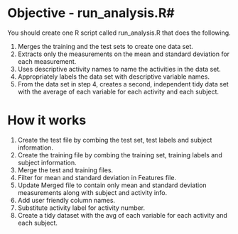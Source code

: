 # Objective - run_analysis.R#
You should create one R script called run_analysis.R that does the following. 

1. Merges the training and the test sets to create one data set. 
1. Extracts only the measurements on the mean and standard deviation for each measurement. 
1. Uses descriptive activity names to name the activities in the data set. 
1. Appropriately labels the data set with descriptive variable names. 
1. From the data set in step 4, creates a second, independent tidy data set with the average of each variable for each activity and each subject.

# How it works #

1. Create the test file by combing the test set, test labels and subject information.
2. Create the training file by combing the training set, training labels and subject information.
3. Merge the test and training files.
4. Filter for mean and standard deviation in Features file.
5. Update Merged file to contain only mean and standard deviation measurements along with subject and activity info.
6. Add user friendly column names.
7. Substitute activity label for activity number.
8. Create a tidy dataset with the avg of each variable for each activity and each subject.
